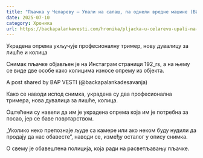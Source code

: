 ```yaml
---
title: "Пљачка у Челареву – Упали на салаш, па однели вредне машине (ВИДЕО)"
date: 2025-07-10
category: Хроника
url: https://backapalankavesti.com/hronika/pljacka-u-celarevu-upali-na-salas-pa-odneli-vredne-masine-video/
---
```


Украдена опрема укључује професионалну тример, нову дувалицу за лишће и колица

Снимак пљачке објављен је на Инстаграм страници 192_rs, а на њему се виде две особе како колицима износе опрему из објекта.

A post shared by BAP VESTI (@backapalankadesavanja)

Како се наводи испод снимка, украдена су два професионална тримера, нова дувалица за лишће, колица.

Оштећени су навели да им је украдена опрема која им је потребна за посао, јер се баве повртарством.

„Уколико неко препознаје људе са камере или ако неком буду нудили да продају да нас обавесте“, наводи се, између осталог у опису снимка.

О свему је обавештена полиција, која ради на расветљавању пљачке.

